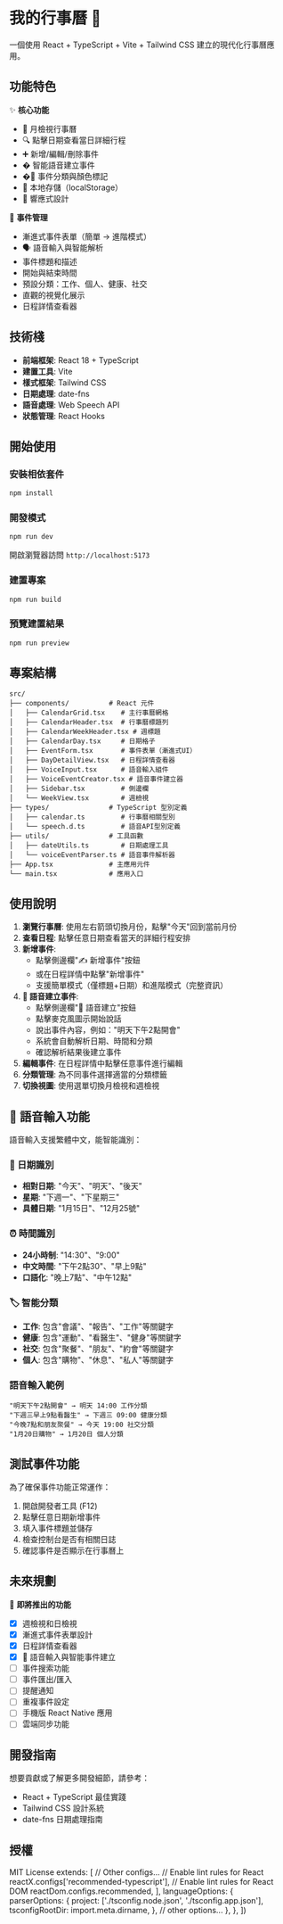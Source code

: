 # 我的行事曆 📅

一個使用 React + TypeScript + Vite + Tailwind CSS 建立的現代化行事曆應用。

## 功能特色

✨ **核心功能**
- 📆 月檢視行事曆
- 🔍 點擊日期查看當日詳細行程
- ➕ 新增/編輯/刪除事件
- � 智能語音建立事件
- �🎨 事件分類與顏色標記
- 💾 本地存儲（localStorage）
- 📱 響應式設計

🎯 **事件管理**
- 漸進式事件表單（簡單 → 進階模式）
- 🗣️ 語音輸入與智能解析
- 事件標題和描述
- 開始與結束時間
- 預設分類：工作、個人、健康、社交
- 直觀的視覺化展示
- 日程詳情查看器

## 技術棧

- **前端框架**: React 18 + TypeScript
- **建置工具**: Vite
- **樣式框架**: Tailwind CSS
- **日期處理**: date-fns
- **語音處理**: Web Speech API
- **狀態管理**: React Hooks

## 開始使用

### 安裝相依套件

```bash
npm install
```

### 開發模式

```bash
npm run dev
```

開啟瀏覽器訪問 `http://localhost:5173`

### 建置專案

```bash
npm run build
```

### 預覽建置結果

```bash
npm run preview
```

## 專案結構

```
src/
├── components/          # React 元件
│   ├── CalendarGrid.tsx    # 主行事曆網格
│   ├── CalendarHeader.tsx  # 行事曆標題列
│   ├── CalendarWeekHeader.tsx # 週標題
│   ├── CalendarDay.tsx     # 日期格子
│   ├── EventForm.tsx       # 事件表單（漸進式UI）
│   ├── DayDetailView.tsx   # 日程詳情查看器
│   ├── VoiceInput.tsx      # 語音輸入組件
│   ├── VoiceEventCreator.tsx # 語音事件建立器
│   ├── Sidebar.tsx         # 側邊欄
│   └── WeekView.tsx        # 週檢視
├── types/               # TypeScript 型別定義
│   ├── calendar.ts         # 行事曆相關型別
│   └── speech.d.ts         # 語音API型別定義
├── utils/               # 工具函數
│   ├── dateUtils.ts        # 日期處理工具
│   └── voiceEventParser.ts # 語音事件解析器
├── App.tsx              # 主應用元件
└── main.tsx             # 應用入口

```

## 使用說明

1. **瀏覽行事曆**: 使用左右箭頭切換月份，點擊"今天"回到當前月份
2. **查看日程**: 點擊任意日期查看當天的詳細行程安排
3. **新增事件**: 
   - 點擊側邊欄"✍️ 新增事件"按鈕
   - 或在日程詳情中點擊"新增事件"
   - 支援簡單模式（僅標題+日期）和進階模式（完整資訊）
4. **🎤 語音建立事件**:
   - 點擊側邊欄"🎤 語音建立"按鈕
   - 點擊麥克風圖示開始說話
   - 說出事件內容，例如："明天下午2點開會"
   - 系統會自動解析日期、時間和分類
   - 確認解析結果後建立事件
5. **編輯事件**: 在日程詳情中點擊任意事件進行編輯
6. **分類管理**: 為不同事件選擇適當的分類標籤
7. **切換視圖**: 使用選單切換月檢視和週檢視

## 🎤 語音輸入功能

語音輸入支援繁體中文，能智能識別：

### 📅 日期識別
- **相對日期**: "今天"、"明天"、"後天"
- **星期**: "下週一"、"下星期三"
- **具體日期**: "1月15日"、"12月25號"

### ⏰ 時間識別  
- **24小時制**: "14:30"、"9:00"
- **中文時間**: "下午2點30"、"早上9點"
- **口語化**: "晚上7點"、"中午12點"

### 🏷️ 智能分類
- **工作**: 包含"會議"、"報告"、"工作"等關鍵字
- **健康**: 包含"運動"、"看醫生"、"健身"等關鍵字
- **社交**: 包含"聚餐"、"朋友"、"約會"等關鍵字
- **個人**: 包含"購物"、"休息"、"私人"等關鍵字

### 語音輸入範例
```
"明天下午2點開會" → 明天 14:00 工作分類
"下週三早上9點看醫生" → 下週三 09:00 健康分類  
"今晚7點和朋友聚餐" → 今天 19:00 社交分類
"1月20日購物" → 1月20日 個人分類
```

## 測試事件功能

為了確保事件功能正常運作：
1. 開啟開發者工具 (F12)
2. 點擊任意日期新增事件
3. 填入事件標題並儲存
4. 檢查控制台是否有相關日誌
5. 確認事件是否顯示在行事曆上

## 未來規劃

🚀 **即將推出的功能**
- [x] 週檢視和日檢視
- [x] 漸進式事件表單設計
- [x] 日程詳情查看器
- [x] 🎤 語音輸入與智能事件建立
- [ ] 事件搜索功能
- [ ] 事件匯出/匯入
- [ ] 提醒通知
- [ ] 重複事件設定
- [ ] 手機版 React Native 應用
- [ ] 雲端同步功能

## 開發指南

想要貢獻或了解更多開發細節，請參考：
- React + TypeScript 最佳實踐
- Tailwind CSS 設計系統
- date-fns 日期處理指南

## 授權

MIT License
    extends: [
      // Other configs...
      // Enable lint rules for React
      reactX.configs['recommended-typescript'],
      // Enable lint rules for React DOM
      reactDom.configs.recommended,
    ],
    languageOptions: {
      parserOptions: {
        project: ['./tsconfig.node.json', './tsconfig.app.json'],
        tsconfigRootDir: import.meta.dirname,
      },
      // other options...
    },
  },
])
```
